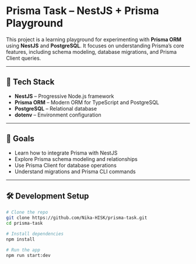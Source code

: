# Prisma Task – NestJS + Prisma Playground

This project is a learning playground for experimenting with **Prisma ORM** using **NestJS** and **PostgreSQL**. It focuses on understanding Prisma’s core features, including schema modeling, database migrations, and Prisma Client queries.

---

## 🧰 Tech Stack

- **NestJS** – Progressive Node.js framework
- **Prisma ORM** – Modern ORM for TypeScript and PostgreSQL
- **PostgreSQL** – Relational database
- **dotenv** – Environment configuration

---

## 🎯 Goals

- Learn how to integrate Prisma with NestJS
- Explore Prisma schema modeling and relationships
- Use Prisma Client for database operations
- Understand migrations and Prisma CLI commands

---

## 🛠️ Development Setup

```bash
# Clone the repo
git clone https://github.com/Nika-HISK/prisma-task.git
cd prisma-task

# Install dependencies
npm install

# Run the app
npm run start:dev
